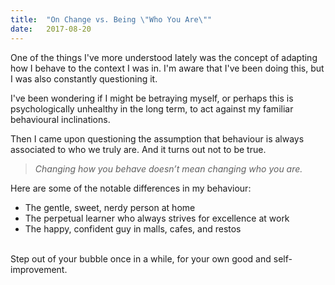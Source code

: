 ```yaml
---
title:  "On Change vs. Being \"Who You Are\""
date:   2017-08-20
---
```


One of the things I've more understood lately was the concept of adapting how I behave to the context I was in. I'm aware that I've been doing this, but I was also constantly questioning it.

I've been wondering if I might be betraying myself, or perhaps this is psychologically unhealthy in the long term, to act against my familiar behavioural inclinations.

Then I came upon questioning the assumption that behaviour is always associated to who we truly are. And it turns out not to be true.

> _Changing how you behave doesn’t mean changing who you are._

Here are some of the notable differences in my behaviour:

- The gentle, sweet, nerdy person at home
- The perpetual learner who always strives for excellence at work
- The happy, confident guy in malls, cafes, and restos

<br />
Step out of your bubble once in a while, for your own good and self-improvement.
